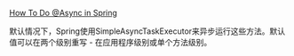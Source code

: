 [How To Do @Async in Spring](http://www.baeldung.com/spring-async)

默认情况下，Spring使用SimpleAsyncTaskExecutor来异步运行这些方法。默认值可以在两个级别重写 - 在应用程序级别或单个方法级别。

![]()

![]()
